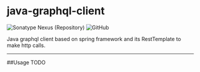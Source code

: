 # java-graphql-client

![Sonatype Nexus (Repository)](https://img.shields.io/nexus/iogithubpiotrkav-1002/io.github.piotrkav/java-graphql-client?server=https%3A%2F%2Foss.sonatype.org)
![GitHub](https://img.shields.io/github/license/piotrkav/java-graphql-client)


Java graphql client based on spring framework and its RestTemplate to make http calls.

***

##Usage
TODO


